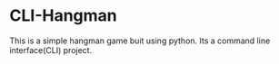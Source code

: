 # CLI-Hangman
This is a simple hangman game buit using python. Its a command line interface(CLI) project.

